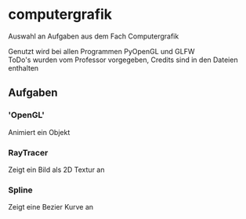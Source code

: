 # computergrafik
Auswahl an Aufgaben aus dem Fach Computergrafik

Genutzt wird bei allen Programmen PyOpenGL und GLFW  
ToDo's wurden vom Professor vorgegeben, Credits sind in den Dateien enthalten

## Aufgaben
### 'OpenGL'
Animiert ein Objekt

### RayTracer
Zeigt ein Bild als 2D Textur an

### Spline
Zeigt eine Bezier Kurve an
